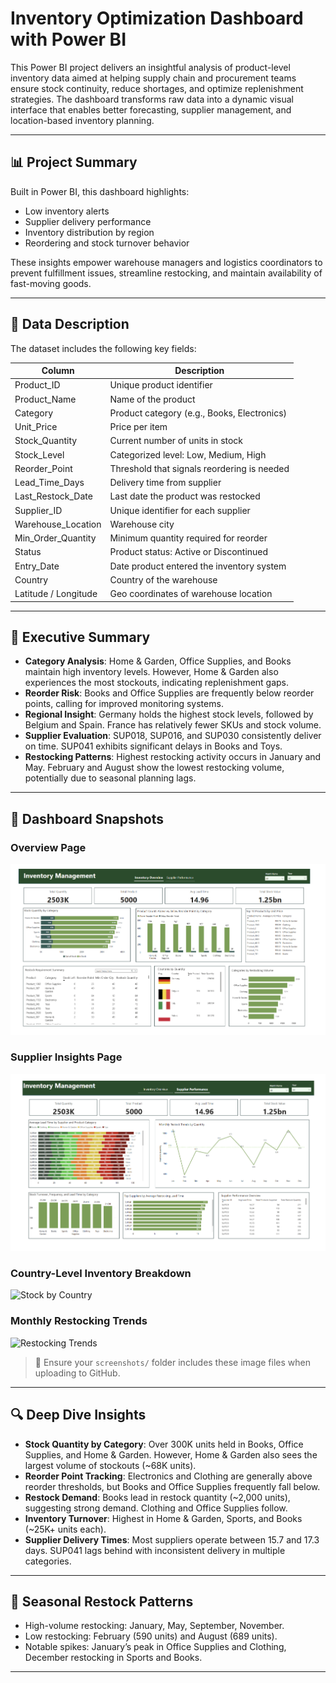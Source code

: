 
#  Inventory Optimization Dashboard with Power BI

This Power BI project delivers an insightful analysis of product-level inventory data aimed at helping supply chain and procurement teams ensure stock continuity, reduce shortages, and optimize replenishment strategies. The dashboard transforms raw data into a dynamic visual interface that enables better forecasting, supplier management, and location-based inventory planning.

---

## 📊 Project Summary

Built in Power BI, this dashboard highlights:

- Low inventory alerts
- Supplier delivery performance
- Inventory distribution by region
- Reordering and stock turnover behavior

These insights empower warehouse managers and logistics coordinators to prevent fulfillment issues, streamline restocking, and maintain availability of fast-moving goods.

---

## 📁 Data Description

The dataset includes the following key fields:

| Column               | Description                                      |
|----------------------|--------------------------------------------------|
| Product_ID           | Unique product identifier                        |
| Product_Name         | Name of the product                              |
| Category             | Product category (e.g., Books, Electronics)      |
| Unit_Price           | Price per item                                   |
| Stock_Quantity       | Current number of units in stock                 |
| Stock_Level          | Categorized level: Low, Medium, High             |
| Reorder_Point        | Threshold that signals reordering is needed      |
| Lead_Time_Days       | Delivery time from supplier                      |
| Last_Restock_Date    | Last date the product was restocked              |
| Supplier_ID          | Unique identifier for each supplier              |
| Warehouse_Location   | Warehouse city                                   |
| Min_Order_Quantity   | Minimum quantity required for reorder            |
| Status               | Product status: Active or Discontinued           |
| Entry_Date           | Date product entered the inventory system        |
| Country              | Country of the warehouse                         |
| Latitude / Longitude | Geo coordinates of warehouse location            |

---

## 🧾 Executive Summary

- **Category Analysis**: Home & Garden, Office Supplies, and Books maintain high inventory levels. However, Home & Garden also experiences the most stockouts, indicating replenishment gaps.
- **Reorder Risk**: Books and Office Supplies are frequently below reorder points, calling for improved monitoring systems.
- **Regional Insight**: Germany holds the highest stock levels, followed by Belgium and Spain. France has relatively fewer SKUs and stock volume.
- **Supplier Evaluation**: SUP018, SUP016, and SUP030 consistently deliver on time. SUP041 exhibits significant delays in Books and Toys.
- **Restocking Patterns**: Highest restocking activity occurs in January and May. February and August show the lowest restocking volume, potentially due to seasonal planning lags.

---

## 📸 Dashboard Snapshots

### Overview Page
![Inventory Overview](https://github.com/jotstolu/Inventory-Optimization-Dashboard-with-Power-BI/blob/main/snapshots/overview.png?raw=true)

### Supplier Insights Page
![Supplier Performance](https://github.com/jotstolu/Inventory-Optimization-Dashboard-with-Power-BI/blob/main/snapshots/supplier%20insight.png?raw=true)

### Country-Level Inventory Breakdown
![Stock by Country](./screenshots/stock_by_country.png)

### Monthly Restocking Trends
![Restocking Trends](./screenshots/restocking_trends.png)

> 📌 Ensure your `screenshots/` folder includes these image files when uploading to GitHub.

---

## 🔍 Deep Dive Insights

- **Stock Quantity by Category**: Over 300K units held in Books, Office Supplies, and Home & Garden. However, Home & Garden also sees the largest volume of stockouts (~68K units).
- **Reorder Point Tracking**: Electronics and Clothing are generally above reorder thresholds, but Books and Office Supplies frequently fall below.
- **Restock Demand**: Books lead in restock quantity (~2,000 units), suggesting strong demand. Clothing and Office Supplies follow.
- **Inventory Turnover**: Highest in Home & Garden, Sports, and Books (~25K+ units each).
- **Supplier Delivery Times**: Most suppliers operate between 15.7 and 17.3 days. SUP041 lags behind with inconsistent delivery in multiple categories.

---

## 📅 Seasonal Restock Patterns

- High-volume restocking: January, May, September, November.
- Low restocking: February (590 units) and August (689 units).
- Notable spikes: January’s peak in Office Supplies and Clothing, December restocking in Sports and Books.

---
